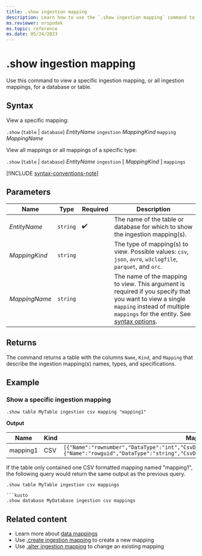 ```yaml
---
title: .show ingestion mapping
description: Learn how to use the `.show ingestion mapping` command to view the ingestion mapping for a table or database.
ms.reviewer: orspodek
ms.topic: reference
ms.date: 05/24/2023
---
```

# .show ingestion mapping

Use this command to view a specific ingestion mapping, or all ingestion mappings, for a database or table.

## Syntax

View a specific mapping:

`.show` (`table` | `database`) *EntityName* `ingestion` *MappingKind* `mapping` *MappingName*

View all mappings or all mappings of a specific type:

`.show` (`table` | `database`) *EntityName* `ingestion` [ *MappingKind* ] `mappings`

[!INCLUDE [syntax-conventions-note](../includes/syntax-conventions-note.md)]

## Parameters

|Name|Type|Required|Description|
|--|--|--|--|
|*EntityName*| `string` | :heavy_check_mark:|The name of the table or database for which to show the ingestion mapping(s).|
|*MappingKind*| `string` ||The type of mapping(s) to view. Possible values: `csv`, `json`, `avro`, `w3clogfile`, `parquet`, and `orc`.|
|*MappingName*| `string` ||The name of the mapping to view. This argument is required if you specify that you want to view a single `mapping` instead of multiple `mappings` for the entity. See [syntax options](#syntax).|

## Returns

The command returns a table with the columns `Name`, `Kind`, and `Mapping` that describe the ingestion mapping(s) names, types, and specifications.

## Example

### Show a specific ingestion mapping

```kusto
.show table MyTable ingestion csv mapping "mapping1" 
```

**Output**

| Name     | Kind | Mapping     |
|----------|------|-------------|
| mapping1 | CSV  | `[{"Name":"rownumber","DataType":"int","CsvDataType":null,"Ordinal":0,"ConstValue":null},{"Name":"rowguid","DataType":"string","CsvDataType":null,"Ordinal":1,"ConstValue":null}]` |

If the table only contained one CSV formatted mapping named "mapping1", the following query would return the same output as the previous query.

```kusto
.show table MyTable ingestion csv mappings 

```kusto
.show database MyDatabase ingestion csv mappings
```

## Related content

* Learn more about [data mappings](mappings.md)
* Use [.create ingestion mapping](create-ingestion-mapping-command.md) to create a new mapping
* Use [.alter ingestion mapping](alter-ingestion-mapping-command.md) to change an existing mapping
